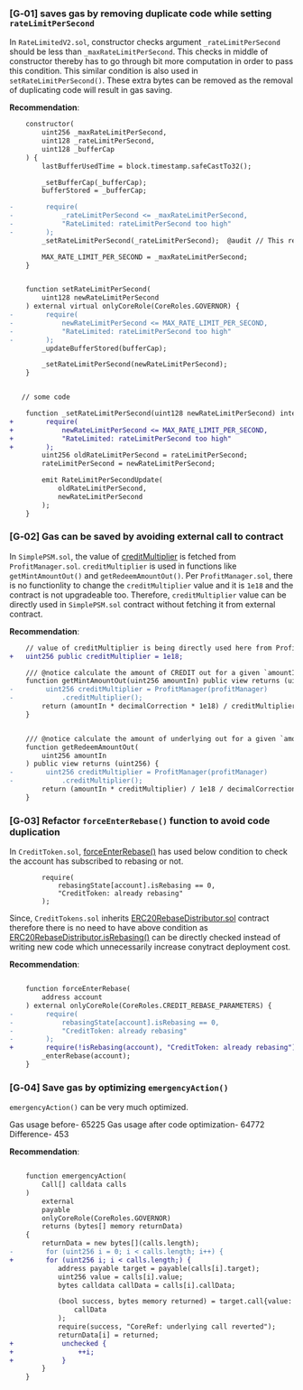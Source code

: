 ### [G&#x2011;01]  saves gas by removing duplicate code while setting `rateLimitPerSecond `

In `RateLimitedV2.sol`, constructor checks argument `_rateLimitPerSecond` should be less than `_maxRateLimitPerSecond`. This checks in middle of constructor thereby has to go through bit more computation in order to pass this condition. This similar condition is also used in `setRateLimitPerSecond()`. These extra bytes can be removed as the removal of duplicating code will result in gas saving.

**Recommendation**:

```diff
    constructor(
        uint256 _maxRateLimitPerSecond,
        uint128 _rateLimitPerSecond,
        uint128 _bufferCap
    ) {
        lastBufferUsedTime = block.timestamp.safeCastTo32();

        _setBufferCap(_bufferCap);
        bufferStored = _bufferCap;

-        require(
-            _rateLimitPerSecond <= _maxRateLimitPerSecond,
-            "RateLimited: rateLimitPerSecond too high"
-        );
        _setRateLimitPerSecond(_rateLimitPerSecond);  @audit // This require condition is now a part of internal function

        MAX_RATE_LIMIT_PER_SECOND = _maxRateLimitPerSecond;
    }


    function setRateLimitPerSecond(
        uint128 newRateLimitPerSecond
    ) external virtual onlyCoreRole(CoreRoles.GOVERNOR) {
-        require(
-            newRateLimitPerSecond <= MAX_RATE_LIMIT_PER_SECOND,
-            "RateLimited: rateLimitPerSecond too high"
-        );
        _updateBufferStored(bufferCap);

        _setRateLimitPerSecond(newRateLimitPerSecond);
    }


   // some code

    function _setRateLimitPerSecond(uint128 newRateLimitPerSecond) internal {
+        require(
+            newRateLimitPerSecond <= MAX_RATE_LIMIT_PER_SECOND,
+            "RateLimited: rateLimitPerSecond too high"
+        );
        uint256 oldRateLimitPerSecond = rateLimitPerSecond;
        rateLimitPerSecond = newRateLimitPerSecond;

        emit RateLimitPerSecondUpdate(
            oldRateLimitPerSecond,
            newRateLimitPerSecond
        );
    }
```

### [G&#x2011;02]  Gas can be saved by avoiding external call to contract
In `SimplePSM.sol`, the value of [creditMultiplier](https://github.com/code-423n4/2023-12-ethereumcreditguild/blob/2376d9af792584e3d15ec9c32578daa33bb56b43/src/governance/ProfitManager.sol#L87) is fetched from `ProfitManager.sol`. `creditMultiplier` is used in functions like `getMintAmountOut()` and `getRedeemAmountOut()`. Per `ProfitManager.sol`, there is no functionlity to change the `creditMultiplier` value and it is `1e18` and the contract is not upgradeable too. Therefore, `creditMultiplier` value can be directly used in `SimplePSM.sol` contract without fetching it from external contract.

**Recommendation**:

```diff
    // value of creditMultiplier is being directly used here from ProfitManager.sol to avoid external calls which also helps in gas saving and removes few bytes of code from contract
+   uint256 public creditMultiplier = 1e18;

    /// @notice calculate the amount of CREDIT out for a given `amountIn` of underlying
    function getMintAmountOut(uint256 amountIn) public view returns (uint256) {
-        uint256 creditMultiplier = ProfitManager(profitManager)
-            .creditMultiplier();
        return (amountIn * decimalCorrection * 1e18) / creditMultiplier;
    }


    /// @notice calculate the amount of underlying out for a given `amountIn` of CREDIT
    function getRedeemAmountOut(
        uint256 amountIn
    ) public view returns (uint256) {
-        uint256 creditMultiplier = ProfitManager(profitManager)
-            .creditMultiplier();
        return (amountIn * creditMultiplier) / 1e18 / decimalCorrection;
    }
```

### [G&#x2011;03]  Refactor `forceEnterRebase()` function to avoid code duplication
In `CreditToken.sol`, [forceEnterRebase()](https://github.com/code-423n4/2023-12-ethereumcreditguild/blob/2376d9af792584e3d15ec9c32578daa33bb56b43/src/tokens/CreditToken.sol#L72) has used below condition to check the account has subscribed to rebasing or not.

```solidity
        require(
            rebasingState[account].isRebasing == 0,
            "CreditToken: already rebasing"
        );
```

Since, `CreditTokens.sol` inherits [ERC20RebaseDistributor.sol](https://github.com/code-423n4/2023-12-ethereumcreditguild/blob/2376d9af792584e3d15ec9c32578daa33bb56b43/src/tokens/CreditToken.sol#L22C5-L22C27) contract therefore there is no need to have above condition as [ERC20RebaseDistributor.isRebasing()](https://github.com/code-423n4/2023-12-ethereumcreditguild/blob/2376d9af792584e3d15ec9c32578daa33bb56b43/src/tokens/ERC20RebaseDistributor.sol#L389) can be directly checked instead of writing new code which unnecessarily increase conytract deployment cost.

**Recommendation**:

```diff

    function forceEnterRebase(
        address account
    ) external onlyCoreRole(CoreRoles.CREDIT_REBASE_PARAMETERS) {
-        require(
-            rebasingState[account].isRebasing == 0,
-            "CreditToken: already rebasing"
-        );
+        require(!isRebasing(account), "CreditToken: already rebasing");
        _enterRebase(account);
    }
```

### [G&#x2011;04]  Save gas by optimizing `emergencyAction()`
`emergencyAction()` can be very much optimized.

Gas usage before- 65225
Gas usage after code optimization- 64772
Difference- 453

**Recommendation**:

```diff

    function emergencyAction(
        Call[] calldata calls
    )
        external
        payable
        onlyCoreRole(CoreRoles.GOVERNOR)
        returns (bytes[] memory returnData)
    {
        returnData = new bytes[](calls.length);
-        for (uint256 i = 0; i < calls.length; i++) {
+        for (uint256 i; i < calls.length;) {
            address payable target = payable(calls[i].target);
            uint256 value = calls[i].value;
            bytes calldata callData = calls[i].callData;

            (bool success, bytes memory returned) = target.call{value: value}(
                callData
            );
            require(success, "CoreRef: underlying call reverted");
            returnData[i] = returned;
+            unchecked {
+                ++i;
+            }
        }
    }
```
